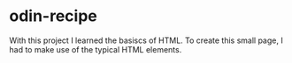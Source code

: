 # odin-recipe
With this project I learned the basiscs of HTML.
To create this small page, I had to make use of the typical HTML elements.
